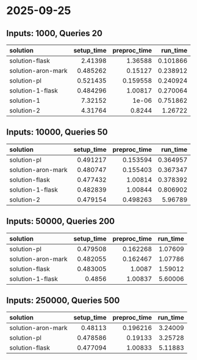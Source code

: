 # 2025-09-25

## Inputs: 1000, Queries 20

| solution           |   setup_time |   preproc_time |   run_time |
|:-------------------|-------------:|---------------:|-----------:|
| solution-flask     |     2.41398  |       1.36588  |   0.101866 |
| solution-aron-mark |     0.485262 |       0.15127  |   0.238912 |
| solution-pl        |     0.521435 |       0.159558 |   0.240924 |
| solution-1-flask   |     0.484296 |       1.00817  |   0.270064 |
| solution-1         |     7.32152  |       1e-06    |   0.751862 |
| solution-2         |     4.31764  |       0.8244   |   1.26722  |

## Inputs: 10000, Queries 50

| solution           |   setup_time |   preproc_time |   run_time |
|:-------------------|-------------:|---------------:|-----------:|
| solution-pl        |     0.491217 |       0.153594 |   0.364957 |
| solution-aron-mark |     0.480747 |       0.155403 |   0.367347 |
| solution-flask     |     0.477432 |       1.00814  |   0.378392 |
| solution-1-flask   |     0.482839 |       1.00844  |   0.806902 |
| solution-2         |     0.479154 |       0.498263 |   5.96789  |

## Inputs: 50000, Queries 200

| solution           |   setup_time |   preproc_time |   run_time |
|:-------------------|-------------:|---------------:|-----------:|
| solution-pl        |     0.479508 |       0.162268 |    1.07609 |
| solution-aron-mark |     0.482055 |       0.162467 |    1.07786 |
| solution-flask     |     0.483005 |       1.0087   |    1.59012 |
| solution-1-flask   |     0.4856   |       1.00837  |    5.60006 |

## Inputs: 250000, Queries 500

| solution           |   setup_time |   preproc_time |   run_time |
|:-------------------|-------------:|---------------:|-----------:|
| solution-aron-mark |     0.48113  |       0.196216 |    3.24009 |
| solution-pl        |     0.478586 |       0.19133  |    3.25728 |
| solution-flask     |     0.477094 |       1.00833  |    5.11883 |
